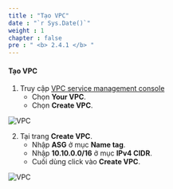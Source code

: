 ```yaml
---
title : "Tạo VPC"
date : "`r Sys.Date()`"
weight : 1
chapter : false
pre : " <b> 2.4.1 </b> "
---
```


#### Tạo VPC
1. Truy cập [VPC service management console](https://console.aws.amazon.com/vpc/home)
   + Chọn **Your VPC**.
   + Chọn **Create VPC**.

![VPC](/images/2.prerequisite/001-createvpc.png)

2. Tại trang **Create VPC**.
   + Nhập **ASG** ở mục **Name tag**.
   + Nhập **10.10.0.0/16** ở mục **IPv4 CIDR**.
   + Cuối dùng click vào **Create VPC**.

![VPC](/images/2.prerequisite/002-createvpc.png)